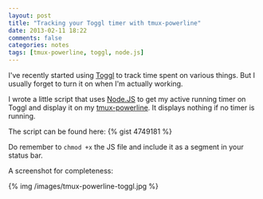 ```yaml
---
layout: post
title: "Tracking your Toggl timer with tmux-powerline"
date: 2013-02-11 18:22
comments: false
categories: notes
tags: [tmux-powerline, toggl, node.js]
---
```


I've recently started using [Toggl](http://toggl.com) to track time spent on
various things. But I usually forget to turn it on when I'm actually working.

I wrote a little script that uses [Node.JS](http://node.js) to get my active 
running timer on Toggl and display it on my
[tmux-powerline](https://github.com/erikw/tmux-powerline). It displays nothing
if no timer is running.

The script can be found here:
{% gist 4749181 %}

Do remember to `chmod +x` the JS file and include it as a segment in your status
bar.

A screenshot for completeness:

{% img /images/tmux-powerline-toggl.jpg %}
